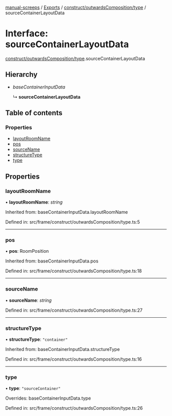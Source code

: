 [manual-screeps](../README.md) / [Exports](../modules.md) / [construct/outwardsComposition/type](../modules/construct_outwardscomposition_type.md) / sourceContainerLayoutData

# Interface: sourceContainerLayoutData

[construct/outwardsComposition/type](../modules/construct_outwardscomposition_type.md).sourceContainerLayoutData

## Hierarchy

- *baseContainerInputData*

  ↳ **sourceContainerLayoutData**

## Table of contents

### Properties

- [layoutRoomName](construct_outwardscomposition_type.sourcecontainerlayoutdata.md#layoutroomname)
- [pos](construct_outwardscomposition_type.sourcecontainerlayoutdata.md#pos)
- [sourceName](construct_outwardscomposition_type.sourcecontainerlayoutdata.md#sourcename)
- [structureType](construct_outwardscomposition_type.sourcecontainerlayoutdata.md#structuretype)
- [type](construct_outwardscomposition_type.sourcecontainerlayoutdata.md#type)

## Properties

### layoutRoomName

• **layoutRoomName**: *string*

Inherited from: baseContainerInputData.layoutRoomName

Defined in: src/frame/construct/outwardsComposition/type.ts:5

___

### pos

• **pos**: RoomPosition

Inherited from: baseContainerInputData.pos

Defined in: src/frame/construct/outwardsComposition/type.ts:18

___

### sourceName

• **sourceName**: *string*

Defined in: src/frame/construct/outwardsComposition/type.ts:27

___

### structureType

• **structureType**: ``"container"``

Inherited from: baseContainerInputData.structureType

Defined in: src/frame/construct/outwardsComposition/type.ts:16

___

### type

• **type**: ``"sourceContainer"``

Overrides: baseContainerInputData.type

Defined in: src/frame/construct/outwardsComposition/type.ts:26
